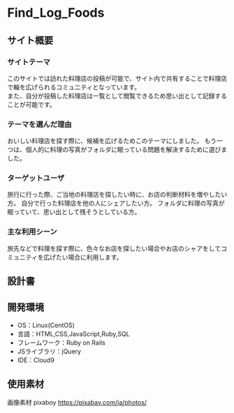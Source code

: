 # Find_Log_Foods

## サイト概要
### サイトテーマ
<!--何を『目的』とし、どのような『分類』なのかを簡潔に書く-->
このサイトでは訪れた料理店の投稿が可能で、サイト内で共有することで料理店で輪を広げられるコミュニティとなっています。  
また、自分が投稿した料理店は一覧として閲覧できるため思い出として記録することが可能です。

### テーマを選んだ理由
<!--なぜこのようなテーマにしたかを説明する-->
おいしい料理店を探す際に、候補を広げるためこのテーマにしました。
もう一つは、個人的に料理の写真がフォルダに眠っている問題を解決するために選びました。

### ターゲットユーザ
<!--誰に使ってもらうかを具体的に記載する-->
旅行に行った際、ご当地の料理店を探したい時に、お店の判断材料を増やしたい方。
自分で行った料理店を他の人にシェアしたい方。
フォルダに料理の写真が眠っていて、思い出として残そうとしている方。

### 主な利用シーン
<!--どのような時に使うのかの状況を記載すること-->
旅先などで料理を探す際に、色々なお店を探したい場合やお店のシャアをしてコミュニティを広げたい場合に利用します。

## 設計書
<!--テーマを設定・提出する時点では不要です-->

## 開発環境
- OS：Linux(CentOS)
- 言語：HTML,CSS,JavaScript,Ruby,SQL
- フレームワーク：Ruby on Rails
- JSライブラリ：jQuery
- IDE：Cloud9

## 使用素材
画像素材
pixaboy https://pixabay.com/ja/photos/
